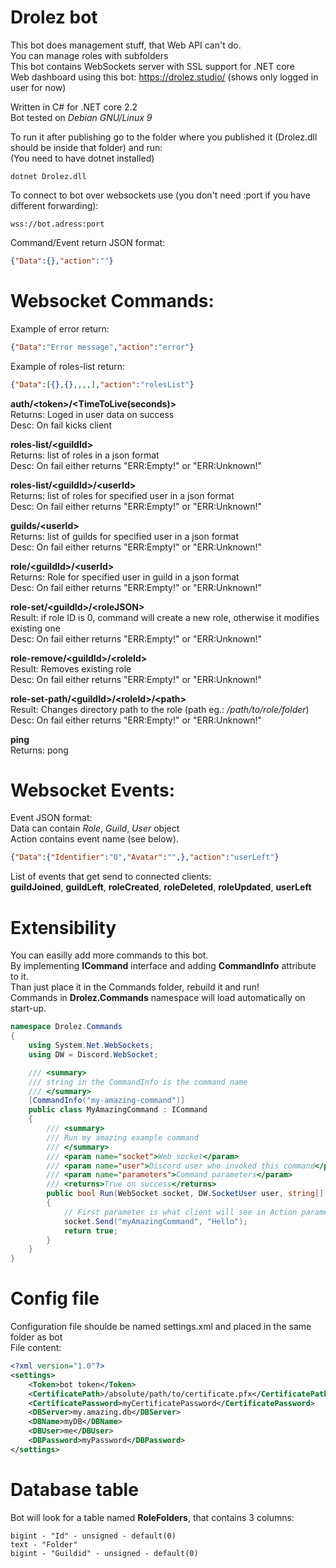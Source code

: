# Drolez bot
This bot does management stuff, that Web API can't do.<br>
You can manage roles with subfolders<br>
This bot contains WebSockets server with SSL support for .NET core<br>
Web dashboard using this bot: https://drolez.studio/ (shows only logged in user for now)

Written in C# for .NET core 2.2<br>
Bot tested on *Debian GNU/Linux 9*

To run it after publishing go to the folder where you published it (Drolez.dll should be inside that folder) and run:<br>
(You need to have dotnet installed)
```
dotnet Drolez.dll
```

To connect to bot over websockets use (you don't need :port if you have different forwarding):
```
wss://bot.adress:port
```

Command/Event return JSON format:
```json
{"Data":{},"action":""}
```

# Websocket Commands:

Example of error return:
```json
{"Data":"Error message","action":"error"}
```
Example of roles-list return:
```json
{"Data":[{},{},,,,],"action":"rolesList"}
```

**auth/\<token>/\<TimeToLive(seconds)>**<br>
Returns: Loged in user data on success<br>
Desc: On fail kicks client

**roles-list/\<guildId>**<br>
Returns: list of roles in a json format<br>
Desc: On fail either returns "ERR:Empty!" or "ERR:Unknown!"
  
**roles-list/\<guildId>/\<userId>**<br>
Returns: list of roles for specified user in a json format<br>
Desc: On fail either returns "ERR:Empty!" or "ERR:Unknown!"

**guilds/\<userId>**<br>
Returns: list of guilds for specified user in a json format<br>
Desc: On fail either returns "ERR:Empty!" or "ERR:Unknown!"

**role/\<guildId>/\<userId>**<br>
Returns: Role for specified user in guild in a json format<br>
Desc: On fail either returns "ERR:Empty!" or "ERR:Unknown!"

**role-set/\<guildId>/\<roleJSON>**<br>
Result: if role ID is 0, command will create a new role, otherwise it modifies existing one<br>
Desc: On fail either returns "ERR:Empty!" or "ERR:Unknown!"

**role-remove/\<guildId>/\<roleId>**<br>
Result: Removes existing role<br>
Desc: On fail either returns "ERR:Empty!" or "ERR:Unknown!"

**role-set-path/\<guildId>/\<roleId>/\<path>**<br>
Result: Changes directory path to the role (path eg.: */path/to/role/folder*)<br>
Desc: On fail either returns "ERR:Empty!" or "ERR:Unknown!"

**ping**<br>
Returns: pong

# Websocket Events:

Event JSON format:<br>
Data can contain *Role*, *Guild*, *User* object<br>
Action contains event name (see below).
```json
{"Data":{"Identifier":"0","Avatar":"",},"action":"userLeft"}
```

List of events that get send to connected clients:<br>
**guildJoined**, **guildLeft**, **roleCreated**, **roleDeleted**, **roleUpdated**, **userLeft**

# Extensibility

You can easilly add more commands to this bot.<br>
By implementing **ICommand** interface and adding **CommandInfo** attribute to it.<br>
Than just place it in the Commands folder, rebuild it and run!<br>
Commands in **Drolez.Commands** namespace will load automatically on start-up.
```C#
namespace Drolez.Commands
{
    using System.Net.WebSockets;
    using DW = Discord.WebSocket;

    /// <summary>
    /// string in the CommandInfo is the command name
    /// </summary>
    [CommandInfo("my-amazing-command")]
    public class MyAmazingCommand : ICommand
    {
        /// <summary>
        /// Run my amazing example command
        /// </summary>
        /// <param name="socket">Web socket</param>
        /// <param name="user">Discord user who invoked this command</param>
        /// <param name="parameters">Command parameters</param>
        /// <returns>True on success</returns>
        public bool Run(WebSocket socket, DW.SocketUser user, string[] parameters)
        {
            // First parameter is what client will see in Action parameter, second is and object (Data)
            socket.Send("myAmazingCommand", "Hello");
            return true;
        }
    }
}
```

# Config file

Configuration file shoulde be named settings.xml and placed in the same folder as bot<br>
File content:
```xml
<?xml version="1.0"?>
<settings>
	<Token>bot token</Token>
	<CertificatePath>/absolute/path/to/certificate.pfx</CertificatePath>
	<CertificatePassword>myCertificatePassword</CertificatePassword>
	<DBServer>my.amazing.db</DBServer>
	<DBName>myDB</DBName>
	<DBUser>me</DBUser>
	<DBPassword>myPassword</DBPassword>
</settings>
```

# Database table

Bot will look for a table named **RoleFolders**, that contains 3 columns:
```
bigint - "Id" - unsigned - default(0)
text - "Folder"
bigint - "Guildid" - unsigned - default(0)
```
